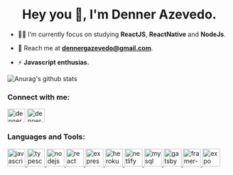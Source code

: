 
<h1 align="center">Hey you 👋, I'm Denner Azevedo.</h1>
 
- 🚣🏻 I’m currently focus on studying **ReactJS**, **ReactNative** and **NodeJs**.

- 📩 Reach me at **dennergazevedo@gmail.com**.

- ⚡ **Javascript enthusias.**

![Anurag's github stats](https://github-readme-stats.vercel.app/api?username=dennergazevedo&show_icons=true&theme=react)

<h3 align="left">Connect with me:</h3>
<p align="left">
<a href="https://www.linkedin.com/in/denner-azevedo-6b7b97199/" target="blank"><img align="center" src="https://cdn.jsdelivr.net/npm/simple-icons@3.0.1/icons/linkedin.svg" alt="dennerazevedo" height="30" width="40" /></a>
<a href="https://instagram.com/dennergazevedo" target="blank"><img align="center" src="https://cdn.jsdelivr.net/npm/simple-icons@3.0.1/icons/instagram.svg" alt="dennergazevedo" height="30" width="40" /></a>
</p>

<h3 align="left">Languages and Tools:</h3>
<p align="left"><a href="https://developer.mozilla.org/en-US/docs/Web/JavaScript" target="_blank"> <img src="https://devicons.github.io/devicon/devicon.git/icons/javascript/javascript-original.svg" alt="javascript" width="40" height="40"/> </a><a href="https://www.typescriptlang.org/" target="_blank"> <img src="https://devicons.github.io/devicon/devicon.git/icons/typescript/typescript-original.svg" alt="typescript" width="40" height="40"/> </a><a href="https://nodejs.org" target="_blank"> <img src="https://devicons.github.io/devicon/devicon.git/icons/nodejs/nodejs-original-wordmark.svg" alt="nodejs" width="40" height="40"/> </a><a href="https://reactjs.org/" target="_blank"> <img src="https://devicons.github.io/devicon/devicon.git/icons/react/react-original-wordmark.svg" alt="react" width="40" height="40"/> </a> <a href="https://expressjs.com" target="_blank"> <img src="https://devicons.github.io/devicon/devicon.git/icons/express/express-original-wordmark.svg" alt="express" width="40" height="40"/> </a> <a href="https://heroku.com" target="_blank"> <img src="https://www.vectorlogo.zone/logos/heroku/heroku-icon.svg" alt="heroku" width="40" height="40"/> </a>  <a href="https://www.netlify.com" target="_blank"> <img src="https://www.vectorlogo.zone/logos/netlify/netlify-icon.svg" alt="netlify" width="40" height="40"/> </a> <a href="https://www.mysql.com" target="_blank"> <img src="https://www.vectorlogo.zone/logos/mysql/mysql-icon.svg" alt="mysql" width="40" height="40"/> </a> <a href="https://www.gatsbyjs.com" target="_blank"> <img src="https://www.vectorlogo.zone/logos/gatsbyjs/gatsbyjs-icon.svg" alt="gatsby" width="40" height="40"/> </a> <a href="https://www.framer.com/api/motion/" target="_blank"> <img src="https://www.vectorlogo.zone/logos/framer/framer-icon.svg" alt="framer-motion" width="40" height="40"/> </a> <a href="https://expo.io" target="_blank"> <img src="https://www.vectorlogo.zone/logos/expoio/expoio-icon.svg" alt="expo" width="40" height="40"/> </a></p>
